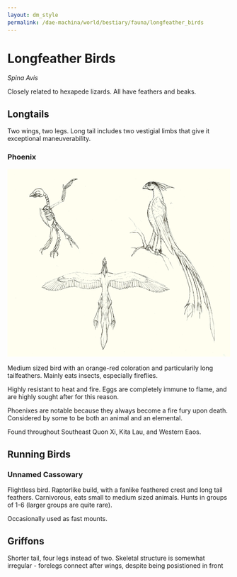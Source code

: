```yaml
---
layout: dm_style
permalink: /dae-machina/world/bestiary/fauna/longfeather_birds
---
```


# Longfeather Birds
*Spina Avis*

Closely related to hexapede lizards. All have feathers and beaks.

## Longtails 

Two wings, two legs. 
Long tail includes two vestigial limbs that give it exceptional maneuverability.

### Phoenix

<img src="../../../images/phoenix.png" alt="A bird with a featherd crest and a long, three-tufted tail" class="img-full">

Medium sized bird with an orange-red coloration and particularily long tailfeathers.
Mainly eats insects, especially fireflies.

Highly resistant to heat and fire.
Eggs are completely immune to flame, and are highly sought after for this reason.

Phoenixes are notable because they always become a fire fury upon death.
Considered by some to be both an animal and an elemental.

Found throughout Southeast Quon Xi, Kita Lau, and Western Eaos.

## Running Birds

### Unnamed Cassowary
Flightless bird. Raptorlike build, with a fanlike feathered crest and long tail feathers.
Carnivorous, eats small to medium sized animals. Hunts in groups of 1-6 (larger groups are quite rare). 

Occasionally used as fast mounts.



## Griffons

Shorter tail, four legs instead of two.
Skeletal structure is somewhat irregular - forelegs connect after wings, despite being posistioned in front